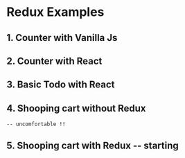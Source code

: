 # Redux Examples

## 1. Counter with Vanilla Js
    
## 2. Counter with React 

## 3. Basic Todo with React

## 4. Shooping cart without Redux
    
    -- uncomfortable !!

## 5. Shooping cart with Redux -- starting